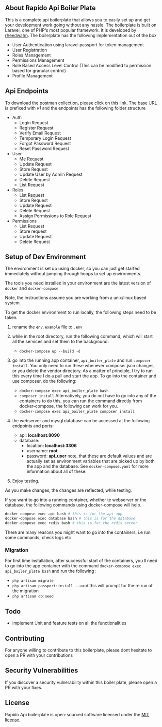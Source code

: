 ## About Rapido Api Boiler Plate

This is a complete api boilerplate that allows you to easily set up and get your development work going without any hassle. The boilerplate is built on Laravel, one of PHP's most popular framework. It is developed by [rheedwahn](https://rheedwahn.github.io/). The boilerplate has the following implementation out of the box

- User Authentication using laravel passport for token management
- User Registration
- Roles Management
- Permissions Management
- Role Based Access Level Control (This can be modified to permission based for granular control)
- Profile Management

## Api Endpoints

To download the postman collection, please click on this [link](https://www.getpostman.com/collections/eb18b48ebbd906a5a900). The base URL is prefixed with *v1* and the endpoints has the following folder structure

- Auth
  - Login Request
  - Register Request
  - Verify Email Request
  - Temporary Login Request
  - Forgot Password Request
  - Reset Password Request
- User
  - Me Request
  - Update Request
  - Store Request
  - Update User by Admin Request
  - Delete Request
  - List Request
- Roles
  - List Request
  - Store Request
  - Update Request
  - Delete Request
  - Assign Permissions to Role Request
- Permissions
  - List Request
  - Store request
  - Update Request
  - Delete Request

## Setup of Dev Environment

The environment is set up using docker, so you can just get started immediately without jumping through hoops to set up environments.

The tools you need installed in your environment are the latest version of `docker` and `docker-compose`

Note, the instructions assume you are working from a unix/linux based system.

To get the docker environment to run locally, the following steps need to be taken.

1. rename the `env.example` file to `.env`

2. while in the root directory, run the following command, which will start all the services and set them to the background:
    * `docker-compose up --build -d`
3. go into the running app container, `api_boiler_plate` and run `composer install`. You only need to run these whenever composer.json changes, or you delete the vendor directory. As a matter of principle, I try to run this every time I do a pull and start the app. To go into the container and use composer, do the following:
    * `docker-compose exec api_boiler_plate bash`
    * `composer install`
Alternatively, you do not have to go into any of the containers to do this, you can run the command directly from docker-compose, the following can work for you.
    * `docker-compose exec api_boiler_plate composer install`

4. the webserver and mysql database can be accessed at the following endpoints and ports:
    * api: __localhost:8090__
    * database:
        * location: __localhost:3306__
        * username: __root__
        * password: __api_user__
    note, that these are default values and are actually set as environment variables that are picked up by both the app and the database. See `docker-compose.yaml` for more information about all of these.
5. Enjoy testing.

As you make changes, the changes are reflected, while testing.

If you want to go into a running container, whether te webserver or the database, the following commands using docker-compose will help.

```bash
docker-compose exec api bash # this is for the api app
docker-compose exec database bash # this is for the database
docker-compose exec redis bash # this is for the redis server
```

There are many reasons you might want to go into the containers, i.e run some commands, check logs etc

### Migration

For first time installation, after successful start of the containers, you ll need to go into the app container with the command `docker-compose exec api_boiler_plate bash` and run the following :
* `php artisan migrate`
* `php artisan passport:install --uuid`  this will prompt for the re run of the migration
* `php artisan db:seed`


## Todo
- Implement Unit and feature tests on all the functionalities

## Contributing

For anyone willing to contribute to this boilerplate, please dont hesitate to open a PR with your contributions

## Security Vulnerabilities

If you discover a security vulnerability within this boiler plate, please open a PR with your fixes.

## License

Rapido Api boilerplate is open-sourced software licensed under the [MIT license](https://opensource.org/licenses/MIT).
